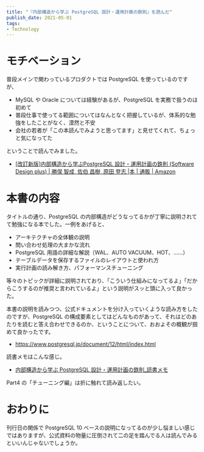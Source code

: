 ```yaml
---
title: "『内部構造から学ぶ PostgreSQL 設計・運用計画の鉄則』を読んだ"
publish_date: 2021-05-01
tags:
- Technology
---
```


# モチベーション

普段メインで関わっているプロダクトでは PostgreSQL を使っているのですが、

- MySQL や Oracle については経験があるが、PostgreSQL を実務で扱うのは初めて
- 普段仕事で使ってる範囲についてはなんとなく把握しているが、体系的な勉強をしたことがなく、漠然と不安
- 会社の若者が「この本読んでみようと思ってます」と見せてくれて、ちょっと気になってた

ということで読んでみました。

- [[改訂新版]内部構造から学ぶPostgreSQL 設計・運用計画の鉄則 (Software Design plus) | 勝俣 智成, 佐伯 昌樹, 原田 登志 |本 | 通販 | Amazon](https://www.amazon.co.jp/dp/4297100894/)

# 本書の内容

タイトルの通り、PostgreSQL の内部構造がどうなってるかが丁寧に説明されてて勉強になる本でした。一例をあげると、

- アーキテクチャの全体観の説明
- 問い合わせ処理の大まかな流れ
- PostgreSQL 用語の詳細な解説（WAL、AUTO VACUUM、HOT、……）
- テーブルデータを保存するファイルのレイアウトと使われ方
- 実行計画の読み解き方、パフォーマンスチューニング

等々のトピックが詳細に説明されており、「こういう仕組みになってるよ」「だからこうするのが推奨と言われているよ」という説明がスッと頭に入って良かった。

本書の説明を読みつつ、公式ドキュメントを分け入っていくような読み方をしたのですが、PostgreSQL
の構成要素としてはどんなものがあって、それはどのあたりを読むと答え合わせできるのか、ということについて、おおよその概観が掴めて良かったです。

- https://www.postgresql.jp/document/12/html/index.html

読書メモはこんな感じ。

- [内部構造から学ぶ PostgreSQL 設計・運用計画の鉄則_読書メモ](https://gist.github.com/gushernobindsme/ebd2277f9236477601d743d0dcde4cd8)

Part4 の「チューニング編」は折に触れて読み返したい。

# おわりに

刊行日の関係で PostgreSQL 10
ベースの説明になってるのが少し悩ましい感じではありますが、公式資料の物量に圧倒されて二の足を踏んでる人は読んでみるといいんじゃないでしょうか。
